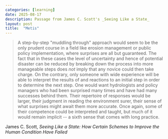 ```yaml
---
categories: [learning]
date: 2025-08-17
description: Passage from James C. Scott's _Seeing Like a State_
layout: post
title:  "Metis"
---
```


> A step-by-step "muddling through" approach would seem to be the only prudent course in a field like erosion management or public policy implementation, where surprises are all but guaranteed. The fact that in these cases the level of uncertainty and hence of potential disaster can be reduced by breaking down the process into more manageable steps does _not_ imply that any novice could then take charge. On the contrary, only someone with wide experience will be able to interpret the results of and reactions to an initial step in order to determine the next step. One would want hydrologists and policy managers who had been surprised many times and have had many successes behind them. Their repertoire of responses would be larger, their judgment in reading the environment surer, their sense of what surprises might await them more accurate. Once again, some of their competence could be interpreted and taught, but much of it would remain implicit -- a sixth sense that comes with long practice.

James C. Scott, _Seeing Like a State: How Certain Schemes to Improve the Human Condition Have Failed_